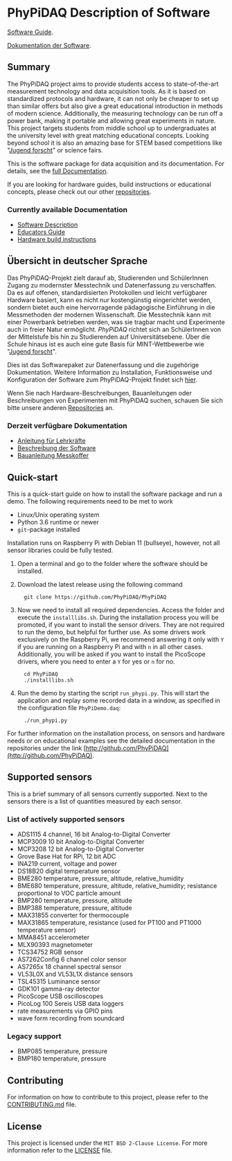 # PhyPiDAQ Description of Software

[Software Guide](docs/Documentation_en.md).

[Dokumentation der Software](docs/Dokumentation_de.md).

## Summary

The PhyPiDAQ project aims to provide students access to state-of-the-art measurement technology and data acquisition
tools. As it is based on standardized protocols and hardware, it can not only be cheaper to set up than similar offers
but also give a great educational introduction in methods of modern science. Additionally, the measuring technology
can be run off a power bank, making it portable and allowing great experiments in nature. This project targets students
from middle school up to undergraduates at the university level with great matching educational concepts. Looking beyond
school it is also an amazing base for STEM based competitions like
"[Jugend forscht](https://www.jugend-forscht.de/information-in-english.html)" or science fairs.

This is the software package for data acquisition and its documentation. For details, see the
[full Documentation](docs/Documentation_en.md).

If you are looking for hardware guides, build instructions or educational concepts, please check out our other
[repositories](https://github.com/PhyPiDAQ).

### Currently available Documentation

- [Software Description](https://github.com/PhyPiDAQ/PhyPiDAQ/blob/main/docs/Documentation_en.md)
- [Educators Guide](https://github.com/PhyPiDAQ/EducatorsGuide/blob/main/EducatorsGuide.md)
- [Hardware build instructions](https://github.com/PhyPiDAQ/MeasuringCase/blob/main/Documentation_en.md)

## Übersicht in deutscher Sprache

Das PhyPiDAQ-Projekt zielt darauf ab, Studierenden und SchülerInnen Zugang zu modernster Messtechnik und Datenerfassung
zu verschaffen. Da es auf offenen, standardisierten Protokollen und leicht verfügbarer Hardware basiert, kann es
nicht nur kostengünstig eingerichtet werden, sondern bietet auch eine hervorragende pädagogische Einführung in die
Messmethoden der modernen Wissenschaft. Die Messtechnik kann mit einer Powerbank betrieben werden, was sie tragbar macht
und Experimente auch in freier Natur ermöglicht. *PhyPiDAQ* richtet sich an SchülerInnen von der Mittelstufe bis hin zu
Studierenden auf Universitätsebene. Über die Schule hinaus ist es auch eine gute Basis für MINT-Wettbewerbe wie
"[Jugend forscht](https://www.jugend-forscht.de/)".

Dies ist das Softwarepaket zur Datenerfassung und die zugehörige Dokumentation. Weitere Information zu Installation,
Funktionsweise und Konfiguration der Software zum PhyPiDAQ-Projekt findet sich [hier](docs/Dokumentation_de.md).

Wenn Sie nach Hardware-Beschreibungen, Bauanleitungen oder Beschreibungen von
Experimenten mit PhyPiDAQ suchen, schauen Sie sich bitte unsere anderen
[Repositories](https://github.com/PhyPiDAQ) an.

### Derzeit verfügbare Dokumentation

- [Anleitung für Lehrkräfte](https://github.com/PhyPiDAQ/EducatorsGuide/blob/main/Anleitung.md)
- [Beschreibung der Software](https://github.com/PhyPiDAQ/PhyPiDAQ/blob/main/docs/Dokumentation_de.md)
- [Bauanleitung Messkoffer](https://github.com/PhyPiDAQ/MeasuringCase/blob/main/Dokumentation_de.md)

## Quick-start

This is a quick-start guide on how to install the software package and run a demo.
The following requirements need to be met to work

- Linux/Unix operating system
- Python 3.6 runtime or newer
- `git`-package installed

Installation runs on Raspberry Pi with Debian 11 (bullseye), however, not all
sensor libraries could be fully tested. 

1. Open a terminal and go to the folder where the software should be installed.
2. Download the latest release using the following command

   ```shell
     git clone https://github.com/PhyPiDAQ/PhyPiDAQ
   ```

3. Now we need to install all required dependencies. Access the folder and execute the `installlibs.sh`. During the
   installation process you will be promoted, if you want to install the sensor drivers. They are not required to run
   the demo, but helpful for further use. As some drivers work exclusively on the Raspberry Pi, we recommend answering
   it only with `Y` if you are running on a Raspberry Pi and with `n` in all other cases.
   Additionally, you will be asked if you want to install the PicoScope drivers, where you need to enter a `Y` for yes
   or `n` for no.

   ```shell
     cd PhyPiDAQ
     ./installlibs.sh
   ```

4. Run the demo by starting the script `run_phypi.py`. This will start the application and replay some recorded data in a window, as specified in the configuration file `PhyPiDemo.daq`: 

   ```shell
     ./run_phypi.py
   ```

For further information on the installation process, on sensors and hardware needs or
on educational examples see the detailed documentation in the repositories under the link [http://github.com/PhyPiDAQ](http://github.com/PhyPiDAQ).


## Supported sensors

This is a brief summary of all sensors currently supported. Next to the sensors there
is a list of quantities measured by each sensor.

### List of actively supported sensors

- ADS1115 4 channel, 16 bit Analog-to-Digital Converter
- MCP3009 10 bit Analog-to-Digital Converter
- MCP3208 12 bit Analog-to-Digital Converter
- Grove Base Hat for RPi, 12 bit ADC
- INA219 current, voltage and power
- DS18B20 digital temperature sensor
- BME280 temperature, pressure, altitude, relative_humidity
- BME680 temperature, pressure, altitude, relative_humidity; resistance proportional to VOC particle amount
- BMP280 temperature, pressure, altitude
- BMP388 temperature, pressure, altitude
- MAX31855 converter for thermocouple
- MAX31865 temperature, resistance (used for PT100 and PT1000 temperature sensor)
- MMA8451 accelerometer
- MLX90393 magnetometer
- TCS34752 RGB sensor
- AS7262Config 6 channel color sensor
- AS7265x 18 channel spectral sensor
- VL53L0X and VL53L1X distance sensors
- TSL45315 Luminance sensor
- GDK101 gamma-ray detector
- PicoScope USB oscilloscopes
- PicoLog 100 Sereis USB data loggers
- rate measurements via GPIO pins
- wave form recording from soundcard

### Legacy support

- BMP085 temperature, pressure
- BMP180 temperature, pressure

## Contributing

For information on how to contribute to this project, please refer to the
[CONTRIBUTING.md](CONTRIBUTING.md) file.

## License

This project is licensed under the `MIT BSD 2-Clause License`. For more information
refer to the [LICENSE](LICENSE) file.
